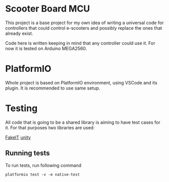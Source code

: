 # Scooter Board MCU

This project is a base project for my own idea of writing a universal code for controllers that could control e-scooters and possibly replace the ones that already exist. 

Code here is written keeping in mind that any controller could use it. For now it is tested on Arduino MEGA2560.

# PlatformIO

Whole project is based on PlatformIO environment, using VSCode and its plugin. It is recommended to use same setup.

# Testing

All code that is going to be a shared library is aiming to have test cases for it. For that purposes two libraries are used:

[FakeIT](https://github.com/eranpeer/FakeIt/wiki/Quickstart)
[unity](https://github.com/ThrowTheSwitch/Unity)

## Running tests

To run tests, run following command

```
platformio test -v -e native-test
```